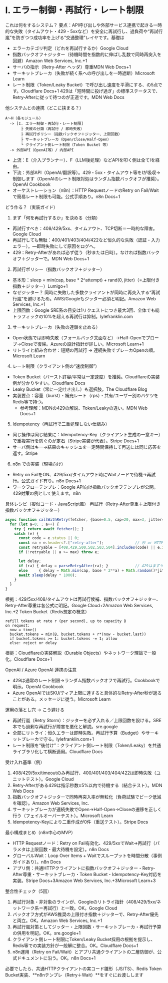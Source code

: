 # I. エラー制御・再試行・レート制限 
これは何をするシステム？
要点：API呼び出しや外部サービス連携で起きる一時的な失敗（タイムアウト・429・5xxなど）を安全に再試行し、過負荷や“再試行嵐”を防ぎつつ成功率を上げる“交通整理”レイヤです。基礎は
* エラーカテゴリ判定（どれを再試行するか）Google Cloud
* 指数バックオフ＋ジッター（待機時間を指数的に伸ばし乱数で同時再突入を回避）Amazon Web Services, Inc.+1
* サーバの指示（Retry-After ヘッダ）尊重MDN Web Docs+1
* サーキットブレーカ（失敗が続く系への呼び出しを一時遮断）Microsoft Learn
* レート制限（Token/Leaky Bucket）で呼び出し速度を平滑にする、の5点です。Cloudflare Docs+1
429は「短時間に投げ過ぎ」の標準ステータスで、Retry-Afterに従って待つのが正道です。MDN Web Docs

他システムとの連携（どこに挟まる？）

```text
A～H（各モジュール）
  -> [I. エラー制御・再試行・レート制限]
       ├ 失敗の分類（再試行 / 即時失敗）
       ├ 再試行ポリシー（指数バックオフ＋ジッター、上限回数）
       ├ サーキットブレーカ（Open/Close/Half-Open）
       └ クライアント側レート制限（Token Bucket 等）
  -> 外部API（OpenAI等）/ 内部API
```
* 上流：E（介入プランナー）、F（LLM後処理）などAPIを叩く側は全てIを経由。
* 下流：外部API（OpenAI/翻訳等）。429・5xx・タイムアウト等をIが吸収→制御します（OpenAIのレート制限対処はランダム指数バックオフが推奨）。OpenAI Cookbook
* オーケストレーション（n8n）：HTTP RequestノードのRetry on Fail/Waitで簡易レート制限も可能。公式手順あり。n8n Docs+1

どう作る？（実装ガイド）
1) まず「何を再試行するか」を決める（分類）
* 再試行すべき：408/429/5xx、タイムアウト、TCP切断＝一時的な障害。Google Cloud
* 再試行しても無駄：400/401/403/404/422など恒久的な失敗（認証・入力エラー）。—即時失敗にして原因をログへ。
* 429：Retry-Afterがあれば必ず従う（秒または日時）。なければ指数バックオフ＋ジッターで。MDN Web Docs+1
2) 再試行ポリシー（指数バックオフ＋ジッター）
* 基本形：sleep = min(cap, base * 2^attempt) + rand(0, jitter)（=上限付き指数＋ジッター）Lumigo+1
* なぜジッター？ 同時に失敗した多数クライアントが同時に再突入する“再試行嵐”を避けるため。AWS/Googleもジッター必須と明記。Amazon Web Services, Inc.+1
* 上限回数：Google SRE系の目安は1リクエストにつき最大3回、全体でも総トラフィックの10%を超える再試行は抑制。lylefranklin.com
3) サーキットブレーカ（失敗の連鎖を止める）
* Open状態では即時失敗（フォールバック文面など）→Half-Openでプローブ→Closeで復帰。Azureの設計指針が詳しい。Microsoft Learn+1
* リトライと組み合わせ：短期の再試行 → 連続失敗でブレーカOpenの順。Microsoft Learn
4) レート制限（クライアント側の“速度制御”）
* Token Bucket（バースト許容/平常は一定速度）を推奨。Cloudflareの実装例が分かりやすい。Cloudflare Docs
* Leaky Bucket（常に一定吐き出し）も選択肢。The Cloudflare Blog
* 実装要点：容量（burst）・補充レート（rps）・共有/ユーザー別のバケツをRedis等で持つ。
    * 参考理解：MDNの429の解説、Token/Leakyの違い。MDN Web Docs+1
5) Idempotency（再試行で二重処理しない仕組み）
* 同じ操作は同じ結果に：Idempotency-Key（クライアント生成の一意キー）で重複実行を防ぐのが定石（Stripe実装が代表）。Stripe Docs+1
* サーバ側はキー→結果のキャッシュを一定時間保持して再送には同じ応答を返す。Stripe
6) n8n での実装（現場向け）
* Retry on FailをON、429/5xx/タイムアウト時にWaitノードで待機→再試行。公式ガイド有り。n8n Docs+1
* ワークフローテンプレ：Google API向け指数バックオフテンプレが公開。429対策の例として使えます。n8n

具体レシピ（擬似コード・JavaScript風）
再試行（Retry-After尊重＋上限付き指数バックオフ＋ジッター）

```js
async function callWithRetry(fetcher, {base=0.5, cap=20, max=3, jitter=0.5}) {
  for (let a=0; ; a++) {
    try { return await fetcher(); }
    catch (e) {
      const code = e.status || 0;
      const ra = e.headers?.["retry-after"];              // 秒 or HTTP日時
      const retryable = [408,429,500,502,503,504].includes(code) || e.isTimeout;
      if (!retryable || a >= max) throw e;

      let delay;
      if (ra) { delay = parseRetryAfter(ra); }            // 429はまずサーバ指示に従う
      else     { delay = Math.min(cap, base * 2**a) + Math.random()*jitter; }
      await sleep(delay * 1000);
    }
  }
}
```
根拠：429/5xx/408/タイムアウトは再試行候補、指数バックオフ＋ジッター、Retry-After尊重は各公式に明記。Google Cloud+2Amazon Web Services, Inc.+2
Token Bucket（Redis想定の概念）

```text
refill tokens at rate r (per second), up to capacity B
on request:
  now = time()
  bucket.tokens = min(B, bucket.tokens + r*(now - bucket.last))
  if bucket.tokens >= 1: bucket.tokens -= 1; allow
  else: reject or delay
```
根拠：Cloudflareの実装解説（Durable Objects）やネットワーク理論で一般化。Cloudflare Docs+1

OpenAI / Azure OpenAI 連携の注意
* 429は通常のレート制限→ランダム指数バックオフで再試行。Cookbookで明示。OpenAI Cookbook
* Azure OpenAIではSKU/ティア上限に達すると具体的なRetry-After秒が返ることがある。メッセージに従う。Microsoft Learn

運用の落とし穴 → こう避ける
* 再試行嵐（Retry Storm）：ジッターを必ず入れる／上限回数を設ける。SRE本でも過剰な再試行が障害を悪化と解説。sre.google
* 全部にリトライ：恒久エラーは即時失敗。再試行予算（Budget）やサーキットブレーカで守る。lylefranklin.com+1
* レート制限を“後付け”：クライアント側レート制限（Token/Leaky）を共通ライブラリ化して横断適用。Cloudflare Docs

受け入れ基準（例）
1. 408/429/5xx/timeoutのみ再試行、400/401/403/404/422は即時失敗（ユニットテスト）。Google Cloud
2. Retry-Afterがある429は指示秒数±5%以内で待機する（結合テスト）。MDN Web Docs
3. 指数バックオフ＋ジッターで同時再突入率が無粒化（負荷試験でピーク低減を確認）。Amazon Web Services, Inc.
4. サーキットブレーカが連続失敗でOpen→Half-Open→Closeの遷移を正しく行う（フェイルオーバーテスト）。Microsoft Learn
5. Idempotency-Keyにより二重作成が0件（重送テスト）。Stripe Docs

最小構成まとめ（n8n中心のMVP）
* HTTP Requestノード：Retry on Fail有効化、429/5xxでWait→再試行（パラメタは上限回数・最大待機を設定）。n8n Docs
* グローバルWait：Loop Over Items + Waitでスループットを時間分散（事例ガイドあり）。n8n Docs
* アプリ側：共通HTTPクライアントに指数バックオフ＋ジッター・Retry-After尊重・サーキットブレーカ・Token Bucket・Idempotency-Key対応を実装。Stripe Docs+3Amazon Web Services, Inc.+3Microsoft Learn+3

整合性チェック（5回）
1. 再試行対象・非対象のラインが、Googleのリトライ指針（408/429/5xx/ネットワーク系＝再試行）と一致。OK。Google Cloud
2. バックオフ方式がAWS推奨の上限付き指数＋ジッターで、Retry-After優先と両立。OK。Amazon Web Services, Inc.+1
3. 再試行嵐対策としてジッター・上限回数・サーキットブレーカ・再試行予算の併用を明記。OK。sre.google+1
4. クライアント側レート制限にToken/Leaky Bucket採用の根拠を提示し、Redis等での実装方針が一般解に整合。OK。Cloudflare Docs+1
5. n8n運用（Retry on Fail/Wait）とアプリ共通クライアントの二層防御が、公式ドキュメントに沿う。OK。n8n Docs+1

必要でしたら、共通HTTPクライアントの実コード雛形（JS/TS）、Redis Token Bucket実装、**n8nテンプレ（Retry＋Wait）**をすぐにお渡しします
